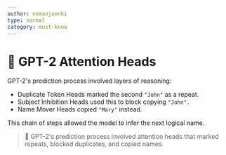 ```yaml
---
author: nemanjaenki
type: normal
category: must-know
---
```


# 🧩 GPT-2 Attention Heads

GPT-2's prediction process involved layers of reasoning:

- Duplicate Token Heads marked the second `"John"` as a repeat.
- Subject Inhibition Heads used this to block copying `"John".`
- Name Mover Heads copied `"Mary"` instead.

This chain of steps allowed the model to infer the next logical name.

> 💫 GPT-2's prediction process involved attention heads that marked repeats,
> blocked duplicates, and copied names.
